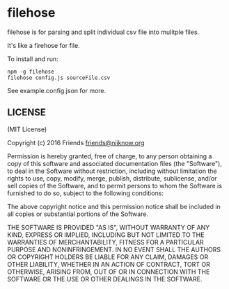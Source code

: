# filehose
filehose is for parsing and split individual csv file into mulitple files.

It's like a firehose for file.

To install and run:
```
npm -g filehose
filehose config.js sourceFile.csv
```

See example.config.json for more.

## LICENSE

(MIT License)

Copyright (c) 2016 Friends <friends@niiknow.org>

Permission is hereby granted, free of charge, to any person obtaining
a copy of this software and associated documentation files (the
"Software"), to deal in the Software without restriction, including
without limitation the rights to use, copy, modify, merge, publish,
distribute, sublicense, and/or sell copies of the Software, and to
permit persons to whom the Software is furnished to do so, subject to
the following conditions:

The above copyright notice and this permission notice shall be
included in all copies or substantial portions of the Software.

THE SOFTWARE IS PROVIDED "AS IS", WITHOUT WARRANTY OF ANY KIND,
EXPRESS OR IMPLIED, INCLUDING BUT NOT LIMITED TO THE WARRANTIES OF
MERCHANTABILITY, FITNESS FOR A PARTICULAR PURPOSE AND
NONINFRINGEMENT. IN NO EVENT SHALL THE AUTHORS OR COPYRIGHT HOLDERS BE
LIABLE FOR ANY CLAIM, DAMAGES OR OTHER LIABILITY, WHETHER IN AN ACTION
OF CONTRACT, TORT OR OTHERWISE, ARISING FROM, OUT OF OR IN CONNECTION
WITH THE SOFTWARE OR THE USE OR OTHER DEALINGS IN THE SOFTWARE.
